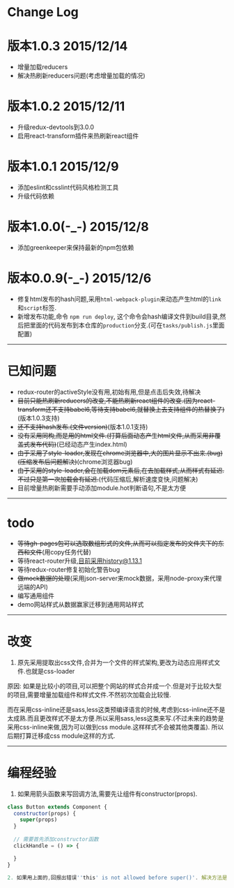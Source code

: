 # Change Log
# 版本1.0.3 2015/12/14
* 增量加载reducers
* 解决热刷新reducers问题(考虑增量加载的情况)

# 版本1.0.2 2015/12/11
* 升级redux-devtools到3.0.0
* 启用react-transform插件来热刷新react组件

# 版本1.0.1 2015/12/9
* 添加eslint和csslint代码风格检测工具
* 升级代码依赖

# 版本1.0.0(-_-) 2015/12/8
* 添加greenkeeper来保持最新的npm包依赖

# 版本0.0.9(-_-) 2015/12/6
* 修复html发布的hash问题,采用`html-webpack-plugin`来动态产生html的`link`和`script`标签.
* 新增发布功能,命令 `npm run deploy`, 这个命令会hash编译文件到build目录,然后把里面的代码发布到本仓库的`production`分支.(可在`tasks/publish.js`里面配置)





---------------------------------------------------
# 已知问题
* redux-router的activeStyle没有用,初始有用,但是点击后失效,待解决
* <del>目前只能热刷新reducers的改变,不能热刷新react组件的改变.(因为react-transform还不支持babel6,等待支持babel6,就替换上去支持组件的热替换了)</del>(版本1.0.3支持)
* <del>还不支持hash发布.(文件version)</del>(版本1.0.1支持)
* <del>没有采用同构,而是用的html文件.(打算后面动态产生html文件,从而采用非覆盖式发布代码)</del>(已经动态产生index.html)
* <del>由于采用了style-loader,发现在chrome浏览器中,大的图片显示不出来.(bug)(压缩发布后问题解决)</del>(chrome浏览器bug)
* <del>由于采用的style-loader,会在加载dom元素后,在去加载样式,从而样式有延迟.不过只是第一次加载会有延迟.</del>(代码压缩后,解析速度变快,问题解决)
* 目前增量热刷新需要手动添加module.hot判断语句,不是太方便




---------------------------------------------------
# todo
* <del>等待gh-pages包可以选取数组形式的文件,从而可以指定发布的文件夹下的东西和文件</del>(用copy任务代替)
* 等待react-router升级,目前采用history@1.13.1
* 等待redux-router修复初始化警告bug
* <del>做mock数据的处理</del>(采用json-server来mock数据，采用node-proxy来代理远端的API)
* 编写通用组件
* demo网站样式从数据赢家迁移到通用网站样式




---------------------------------------------------
# 改变
1. 原先采用提取出css文件,合并为一个文件的样式架构,更改为动态应用样式文件.也就是css-loader

原因: 如果是比较小的项目,可以把整个网站的样式合并成一个.但是对于比较大型的项目,需要增量加载组件和样式文件.不然初次加载会比较慢.

而在采用css-inline还是sass,less这类预编译语言的时候,考虑到css-inline还不是太成熟.而且更改样式不是太方便.所以采用sass,less这类来写.(不过未来的趋势是采用css-inline来做,因为可以做到css module.这样样式不会被其他类覆盖). 所以后期打算迁移成css module这样的方式.







--------------------------------------------------
# 编程经验
1. 如果用箭头函数来写回调方法,需要先让组件有constructor(props).
```js
class Button extends Component {
  constructor(props) {
    super(props)
  }
  
  // 需要首先添加constructor函数
  clickHandle = () => {

  }
}

2. 如果用上面的,回报出错误''this' is not allowed before super()'. 解决方法是因为babel 6插件`babel-plugin-transform-class-constructor-call`没有安装.
```
